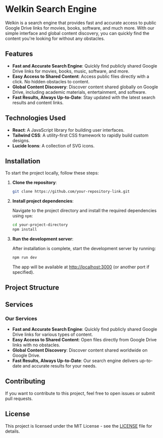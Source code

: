 # Welkin Search Engine

Welkin is a search engine that provides fast and accurate access to public Google Drive links for movies, books, software, and much more. With our simple interface and global content discovery, you can quickly find the content you're looking for without any obstacles.

## Features

- **Fast and Accurate Search Engine**: Quickly find publicly shared Google Drive links for movies, books, music, software, and more.
- **Easy Access to Shared Content**: Access public files directly with a click. No hidden obstacles to content.
- **Global Content Discovery**: Discover content shared globally on Google Drive, including academic materials, entertainment, and software.
- **Fast Results, Always Up-to-Date**: Stay updated with the latest search results and content links.

## Technologies Used

- **React**: A JavaScript library for building user interfaces.
- **Tailwind CSS**: A utility-first CSS framework to rapidly build custom designs.
- **Lucide Icons**: A collection of SVG icons.

## Installation

To start the project locally, follow these steps:

1. **Clone the repository**:

    ```bash
    git clone https://github.com/your-repository-link.git
    ```

2. **Install project dependencies**:

    Navigate to the project directory and install the required dependencies using `npm`:

    ```bash
    cd your-project-directory
    npm install
    ```

3. **Run the development server**:

    After installation is complete, start the development server by running:

    ```bash
    npm run dev
    ```

    The app will be available at [http://localhost:3000](http://localhost:3000) (or another port if specified).

## Project Structure




## Services

### Our Services

- **Fast and Accurate Search Engine**: Quickly find publicly shared Google Drive links for various types of content.
- **Easy Access to Shared Content**: Open files directly from Google Drive links with no obstacles.
- **Global Content Discovery**: Discover content shared worldwide on Google Drive.
- **Fast Results, Always Up-to-Date**: Our search engine delivers up-to-date and accurate results for your needs.

## Contributing

If you want to contribute to this project, feel free to open issues or submit pull requests.

## License

This project is licensed under the MIT License - see the [LICENSE](LICENSE) file for details.
